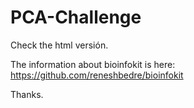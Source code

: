 # PCA-Challenge

Check the html versión. 

The information about bioinfokit is here: https://github.com/reneshbedre/bioinfokit


Thanks.
